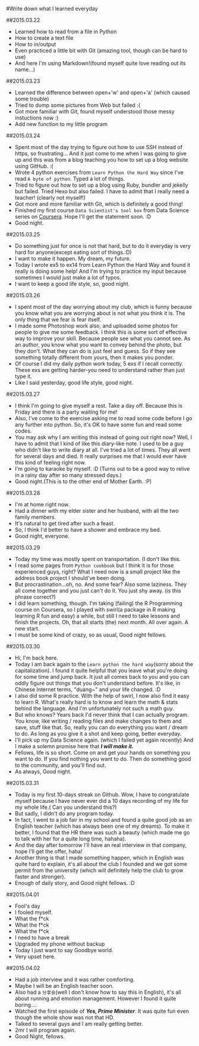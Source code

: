 #Write down what I learned everyday

##2015.03.22
* Learned how to read from a file in Python
* How to create a text file
* How to in/output
* Even practiced a little bit with Git (amazing tool, though can be hard to use)
* And here I'm using Markdown!(found myself quite love reading out its name...)

##2015.03.23
* Learned the difference between open+'w' and open+'a' (which caused some trouble)
* Tried to dump some pictures from Web but failed :(
* Got more familiar with Git, found myself understood those messy instuctions now :)
* Add new function to my little program

##2015.03.24
* Spent most of the day trying to figure out how to use SSH instead of https, so frustrating... And it just come to me when I was going to give up and this was from a blog teaching you how to set up a blog website using GitHub. :(
* Wrote 4 python exercises from `Learn Python the Hard Way` since I've read `A byte of python`. Typed a lot of things.
* Tried to figure out how to set up a blog using Ruby, bundler and jekelly but failed. Tried Hexo but also failed. I have to admit that I really need a teacher! (clearly not myself!)
* Got more and more familiar with Git, which is definitely a good thing!
* Finished my first course `Data Scientist's tool box` from Data Science series on [Coursera](http://Coursera.com). Hope I'll get the statement soon. :D
* Good night.

##2015.03.25
* Do something just for once is not that hard, but to do it everyday is very hard for anyone(except eating sort of things.:D)
* I want to make it happen. My dream, my future.
* Today I wrote ex5 to ex14 from Learn Python the Hard Way and found it really is doing some help! And I'm trying to practice my input because sometimes I would just make a lot of typos.
* I want to keep a good life style, so, good night.

##2015.03.26
* I spent most of the day worrying about my club, which is funny because you know what you are worrying about is not what you think it is. The only thing that we fear is fear itself.
* I made some Photoshop work also, and uploaded some photos for people to give me some feedback. I think this is some sort of effective way to improve your skill. Because people see what you cannot see. As an author, you know what you want to convey behind the photo, but they don't. What they can do is just feel and guess. So if they see something totally different from yours, then it makes you ponder.
* Of course I did my daily python work today, 5 exs if I recall correctly. These exs are getting harder-you need to understand rather than just type it.
* Like I said yesterday, good life style, good night.

##2015.03.27
* I think I'm going to give myself a rest. Take a day off. Because this is Friday and there is a party waiting for me!
* Also, I've come to the exercise asking me to read some code before I go any further into python. So, it's OK to have some fun and read some codes.
* You may ask why I am writing this instead of going out right now? Well, I have to admit that I kind of like this diary-like note. I used to be a guy who didn't like to write diary at all. I've tried a lot of times. They all went for several days and died. It really surprises me that I would ever have this kind of feeling right now.
* I'm going to karaoke by myself. :D (Turns out to be a good way to relive in a rainy day after so many stressed days.)
* Good night.(This is to the other end of Mother Earth. :P) 

##2015.03.28
* I'm at home right now.
* Had a dinner with my elder sister and her husband, with all the two family members.
* It's natural to get tired after such a feast.
* So, I think I'd better to have a shower and embrace my bed.
* Good night, everyone.

##2015.03.29
* Today my time was mostly spent on transportation. (I don't like this.
* I read some pages from `Python cookbook` but I think it is for those experienced guys, right? What I need now is a small project like the address book project I should've been doing.
* But procrastination...oh, no. And some fear? Also some laziness. They all come together and you just can't do it. You just shy away. (is this phrase correct?)
* I did learn something, though. I'm taking (failing) the R Programming course on Coursera, so I played with swirl(a package in R making learning R fun and easy) a while, but still I need to take lessons and finish the projects. Oh, that all starts (the) next month. All over again. A new start.
* I must be some kind of crazy, so as usual, Good night fellows.

##2015.03.30
* Hi, I'm back here.
* Today I am back again to the `Learn python the hard way`(sorry about the capitalization). I found it quite helpful that you leave what you're doing for some time and jump back. It just all comes back to you and you can oddly figure out things that you don't understand before. It's like, in Chinese Internet terms, "duang~" and your life changed. :D
* I also did some R practice. With the help of swirl, I now also find it easy to learn R. What's really hard is to know and learn the math & stats behind the language. And I'm unfortunately not such a math guy.
* But who knows? Years back I'd never think that I can actually program. You know, like writing / reading files and make changes to them and save, stuff like that. So, really you can do everything you want / dream to do. As long as you give it a shot and keep going, better everyday.
* I'll pick up my Data Science again. (which I failed yet again recently) And I make a solemn promise here that ***I will make it.***
* Fellows, life is so short. Come on and get your hands on something you want to do. If you find nothing you want to do. Then do something good to the community, and you'll find out.
* As always, Good night.

##2015.03.31
* Today is my first 10-days streak on Github. Wow, I have to congratulate myself because I have never ever did a 10 days recording of my life for my whole life.( Can you understand this?)
* But sadly, I didn't do any program today.
* In fact, I went to a job fair in my school and found a quite good job as an English teacher (which has always been one of my dreams). To make it better, I found that the HR there was such a beauty (which made me go to talk with her for a quite long time, hahaha).
* And the day after tomorrow I'll have an real interview in that company, hope I'll get the offer, haha!
* Another thing is that I made something happen, which in English was quite hard to explain, it's all about the club I founded and we got some permit from the university (which will definitely help the club to grow faster and stronger).
* Enough of daily story, and Good night fellows. :D

##2015.04.01
* Fool's day
* I fooled myself.
* What the f*ck
* What the f*ck
* What the f*ck
* I need to have a break
* Upgraded my phone without backup
* Today I just want to say Goodbye world.
* Very upset here.

##2015.04.02
* Had a job interview and it was rather comforting.
* Maybe I will be an English teacher soon.
* Also had a `分享会`(well I don't know how to say this in English), it's all about running and emotion management. However I found it quite boring....
* Watched the first episode of ***Yes, Prime Minister***. It was quite fun even though the whole show was not that HD.
* Talked to several guys and I am really getting better.
* 2mr I will program again.
* Good Night, fellows.